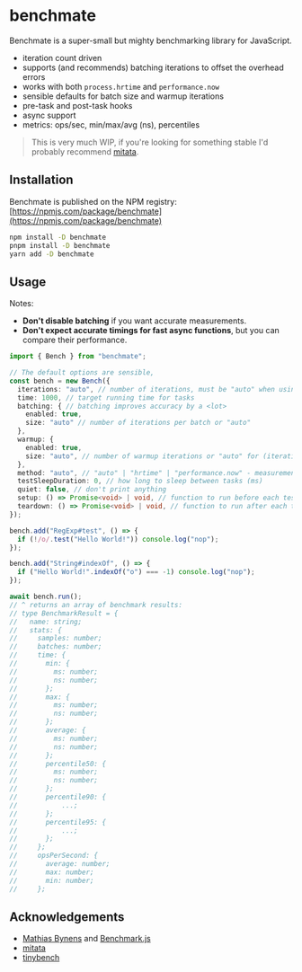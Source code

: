 # benchmate

Benchmate is a super-small but mighty benchmarking library for JavaScript.

- iteration count driven
- supports (and recommends) batching iterations to offset the overhead errors
- works with both `process.hrtime` and `performance.now`
- sensible defaults for batch size and warmup iterations
- pre-task and post-task hooks
- async support
- metrics: ops/sec, min/max/avg (ns), percentiles

> This is very much WIP, if you're looking for something stable I'd probably recommend [mitata](https://github.com/evanwashere/mitata).

## Installation

Benchmate is published on the NPM registry: [https://npmjs.com/package/benchmate](https://npmjs.com/package/benchmate)

```sh
npm install -D benchmate
pnpm install -D benchmate
yarn add -D benchmate
```

## Usage

Notes:

- **Don't disable batching** if you want accurate measurements.
- **Don't expect accurate timings for fast async functions**, but you can compare their performance.

```ts
import { Bench } from "benchmate";

// The default options are sensible,
const bench = new Bench({
  iterations: "auto", // number of iterations, must be "auto" when using time ╷
  time: 1000, // target running time for tasks                              ⮜─╯
  batching: { // batching improves accuracy by a <lot>
    enabled: true,
    size: "auto" // number of iterations per batch or "auto"
  },
  warmup: {
    enabled: true,
    size: "auto", // number of warmup iterations or "auto" for (iterations / 10)
  },
  method: "auto", // "auto" | "hrtime" | "performance.now" - measurement method, defaults to best available
  testSleepDuration: 0, // how long to sleep between tasks (ms)
  quiet: false, // don't print anything
  setup: () => Promise<void> | void, // function to run before each test
  teardown: () => Promise<void> | void, // function to run after each test
});

bench.add("RegExp#test", () => {
  if (!/o/.test("Hello World!")) console.log("nop");
});

bench.add("String#indexOf", () => {
  if ("Hello World!".indexOf("o") === -1) console.log("nop");
});

await bench.run();
// ^ returns an array of benchmark results:
// type BenchmarkResult = {
//   name: string;
//   stats: {
//     samples: number;
//     batches: number;
//     time: {
//       min: {
//         ms: number;
//         ns: number;
//       };
//       max: {
//         ms: number;
//         ns: number;
//       };
//       average: {
//         ms: number;
//         ns: number;
//       };
//       percentile50: {
//         ms: number;
//         ns: number;
//       };
//       percentile90: {
//           ...;
//       };
//       percentile95: {
//           ...;
//       };
//     };
//     opsPerSecond: {
//       average: number;
//       max: number;
//       min: number;
//     };
```

## Acknowledgements

- [Mathias Bynens](https://mathiasbynens.be) and [Benchmark.js](https://github.com/bestiejs/benchmark.js)
- [mitata](https://github.com/evanwashere/mitata)
- [tinybench](https://github.com/tinylibs/tinybench)
